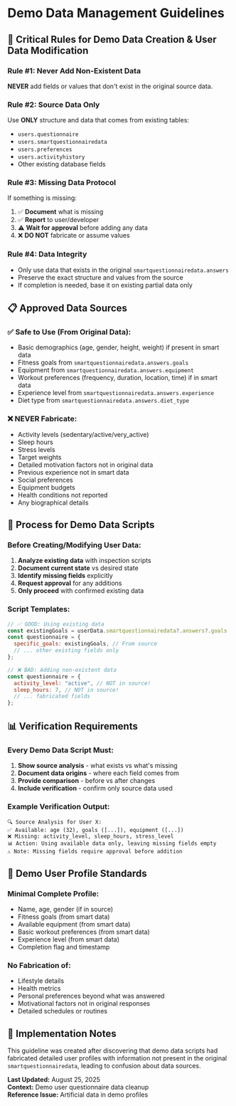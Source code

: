 # Demo Data Management Guidelines

## 🚨 Critical Rules for Demo Data Creation & User Data Modification

### Rule #1: Never Add Non-Existent Data
**NEVER** add fields or values that don't exist in the original source data.

### Rule #2: Source Data Only
Use **ONLY** structure and data that comes from existing tables:
- `users.questionnaire`
- `users.smartquestionnairedata` 
- `users.preferences`
- `users.activityhistory`
- Other existing database fields

### Rule #3: Missing Data Protocol
If something is missing:
1. ✅ **Document** what is missing
2. ✅ **Report** to user/developer 
3. ⚠️ **Wait for approval** before adding any data
4. ❌ **DO NOT** fabricate or assume values

### Rule #4: Data Integrity
- Only use data that exists in the original `smartquestionnairedata.answers`
- Preserve the exact structure and values from the source
- If completion is needed, base it on existing partial data only

## 📋 Approved Data Sources

### ✅ Safe to Use (From Original Data):
- Basic demographics (age, gender, height, weight) if present in smart data
- Fitness goals from `smartquestionnairedata.answers.goals`
- Equipment from `smartquestionnairedata.answers.equipment`
- Workout preferences (frequency, duration, location, time) if in smart data
- Experience level from `smartquestionnairedata.answers.experience`
- Diet type from `smartquestionnairedata.answers.diet_type`

### ❌ NEVER Fabricate:
- Activity levels (sedentary/active/very_active)
- Sleep hours 
- Stress levels
- Target weights
- Detailed motivation factors not in original data
- Previous experience not in smart data
- Social preferences
- Equipment budgets
- Health conditions not reported
- Any biographical details

## 🔧 Process for Demo Data Scripts

### Before Creating/Modifying User Data:
1. **Analyze existing data** with inspection scripts
2. **Document current state** vs desired state
3. **Identify missing fields** explicitly
4. **Request approval** for any additions
5. **Only proceed** with confirmed existing data

### Script Templates:
```javascript
// ✅ GOOD: Using existing data
const existingGoals = userData.smartquestionnairedata?.answers?.goals || [];
const questionnaire = {
  specific_goals: existingGoals, // From source
  // ... other existing fields only
};

// ❌ BAD: Adding non-existent data  
const questionnaire = {
  activity_level: "active", // NOT in source!
  sleep_hours: 7, // NOT in source!
  // ... fabricated fields
};
```

## 📊 Verification Requirements

### Every Demo Data Script Must:
1. **Show source analysis** - what exists vs what's missing
2. **Document data origins** - where each field comes from
3. **Provide comparison** - before vs after changes
4. **Include verification** - confirm only source data used

### Example Verification Output:
```
🔍 Source Analysis for User X:
✅ Available: age (32), goals ([...]), equipment ([...])
❌ Missing: activity_level, sleep_hours, stress_level
📊 Action: Using available data only, leaving missing fields empty
⚠️ Note: Missing fields require approval before addition
```

## 🎯 Demo User Profile Standards

### Minimal Complete Profile:
- Name, age, gender (if in source)
- Fitness goals (from smart data)
- Available equipment (from smart data) 
- Basic workout preferences (from smart data)
- Experience level (from smart data)
- Completion flag and timestamp

### No Fabrication of:
- Lifestyle details
- Health metrics
- Personal preferences beyond what was answered
- Motivational factors not in original responses
- Detailed schedules or routines

## 📝 Implementation Notes

This guideline was created after discovering that demo data scripts had fabricated detailed user profiles with information not present in the original `smartquestionnairedata`, leading to confusion about data sources.

**Last Updated:** August 25, 2025  
**Context:** Demo user questionnaire data cleanup  
**Reference Issue:** Artificial data in demo profiles
